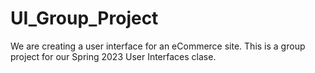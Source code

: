 # UI_Group_Project
We are creating a user interface for an eCommerce site. This is a group project for our Spring 2023 User Interfaces clase.
